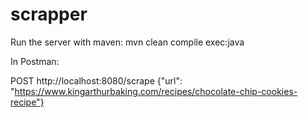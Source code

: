 # scrapper

Run the server with maven: 
mvn clean compile exec:java

In Postman: 

POST http://localhost:8080/scrape
{"url": "https://www.kingarthurbaking.com/recipes/chocolate-chip-cookies-recipe"}
